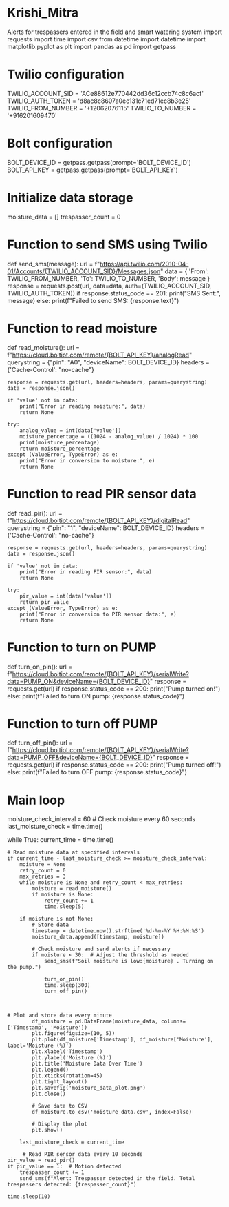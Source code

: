 # Krishi_Mitra
Alerts for trespassers entered in the field and smart watering system
import requests
import time
import csv
from datetime import datetime
import matplotlib.pyplot as plt
import pandas as pd
import getpass


# Twilio configuration
TWILIO_ACCOUNT_SID = 'ACe88612e770442dd36c12ccb74c8c6acf'
TWILIO_AUTH_TOKEN = 'd8ac8c8607a0ec131c71ed71ec8b3e25'
TWILIO_FROM_NUMBER = '+12062076115'
TWILIO_TO_NUMBER = '+916201609470'

# Bolt configuration
BOLT_DEVICE_ID = getpass.getpass(prompt='BOLT_DEVICE_ID')
BOLT_API_KEY = getpass.getpass(prompt='BOLT_API_KEY')

# Initialize data storage
moisture_data = []
trespasser_count = 0

# Function to send SMS using Twilio
def send_sms(message):
    url = f"https://api.twilio.com/2010-04-01/Accounts/{TWILIO_ACCOUNT_SID}/Messages.json"
    data = {
        'From': TWILIO_FROM_NUMBER,
        'To': TWILIO_TO_NUMBER,
        'Body': message
    }
    response = requests.post(url, data=data, auth=(TWILIO_ACCOUNT_SID, TWILIO_AUTH_TOKEN))
    if response.status_code == 201:
        print("SMS Sent:", message)
    else:
        print(f"Failed to send SMS: {response.text}")
        



# Function to read moisture
def read_moisture():
    url = f"https://cloud.boltiot.com/remote/{BOLT_API_KEY}/analogRead"
    querystring = {"pin": "A0", "deviceName": BOLT_DEVICE_ID}
    headers = {'Cache-Control': "no-cache"}

    response = requests.get(url, headers=headers, params=querystring)
    data = response.json()

    if 'value' not in data:
        print("Error in reading moisture:", data)
        return None

    try:
        analog_value = int(data['value'])
        moisture_percentage = ((1024 - analog_value) / 1024) * 100  
        print(moisture_percentage)
        return moisture_percentage
    except (ValueError, TypeError) as e:
        print("Error in conversion to moisture:", e)
        return None

# Function to read PIR sensor data
def read_pir():
    url = f"https://cloud.boltiot.com/remote/{BOLT_API_KEY}/digitalRead"
    querystring = {"pin": "1", "deviceName": BOLT_DEVICE_ID}
    headers = {'Cache-Control': "no-cache"}

    response = requests.get(url, headers=headers, params=querystring)
    data = response.json()

    if 'value' not in data:
        print("Error in reading PIR sensor:", data)
        return None

    try:
        pir_value = int(data['value'])
        return pir_value
    except (ValueError, TypeError) as e:
        print("Error in conversion to PIR sensor data:", e)
        return None


# Function to turn on PUMP
def turn_on_pin():
    url = f"https://cloud.boltiot.com/remote/{BOLT_API_KEY}/serialWrite?data=PUMP_ON&deviceName={BOLT_DEVICE_ID}"
    response = requests.get(url)
    if response.status_code == 200:
        print("Pump turned on!")
    else:
        print(f"Failed to turn ON pump: {response.status_code}")
# Function to turn off PUMP

def turn_off_pin():
    url = f"https://cloud.boltiot.com/remote/{BOLT_API_KEY}/serialWrite?data=PUMP_OFF&deviceName={BOLT_DEVICE_ID}"
    response = requests.get(url)
    if response.status_code == 200:
        print("Pump turned off!")
    else:
       print(f"Failed to turn OFF pump: {response.status_code}")

# Main loop
moisture_check_interval = 60  # Check moisture every 60 seconds
last_moisture_check = time.time()

while True:
    current_time = time.time()

    # Read moisture data at specified intervals
    if current_time - last_moisture_check >= moisture_check_interval:
        moisture = None
        retry_count = 0
        max_retries = 3
        while moisture is None and retry_count < max_retries:
            moisture = read_moisture()
            if moisture is None:
                retry_count += 1
                time.sleep(5)

        if moisture is not None:
            # Store data
            timestamp = datetime.now().strftime('%d-%m-%Y %H:%M:%S')
            moisture_data.append([timestamp, moisture])

            # Check moisture and send alerts if necessary
            if moisture < 30:  # Adjust the threshold as needed
                send_sms(f"Soil moisture is low:{moisture} . Turning on the pump.")
                
                turn_on_pin()
                time.sleep(300)
                turn_off_pin()
        
       

    # Plot and store data every minute
            df_moisture = pd.DataFrame(moisture_data, columns=['Timestamp', 'Moisture'])
            plt.figure(figsize=(10, 5))
            plt.plot(df_moisture['Timestamp'], df_moisture['Moisture'], label='Moisture (%)')
            plt.xlabel('Timestamp')
            plt.ylabel('Moisture (%)')
            plt.title('Moisture Data Over Time')
            plt.legend()
            plt.xticks(rotation=45)
            plt.tight_layout()
            plt.savefig('moisture_data_plot.png')
            plt.close()

            # Save data to CSV
            df_moisture.to_csv('moisture_data.csv', index=False)

            # Display the plot 
            plt.show()

        last_moisture_check = current_time

         # Read PIR sensor data every 10 seconds
    pir_value = read_pir()
    if pir_value == 1:  # Motion detected
        trespasser_count += 1
        send_sms(f"Alert: Trespasser detected in the field. Total trespassers detected: {trespasser_count}")

    time.sleep(10)
        
